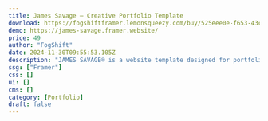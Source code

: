 ```yaml
---
title: James Savage — Creative Portfolio Template
download: https://fogshiftframer.lemonsqueezy.com/buy/525eee0e-f653-43cf-ac5b-7d7f3a54e458?aff=YGGpO5
demo: https://james-savage.framer.website/
price: 49
author: "FogShift"
date: 2024-11-30T09:55:53.105Z
description: "JAMES SAVAGE® is a website template designed for portfolios and agencies, catering to a diverse range of creative needs. It's easy to customize to your specific requirements, ensuring a professional and user-friendly experience."
ssg: ["Framer"]
css: []
ui: []
cms: []
category: [Portfolio]
draft: false
---
```

